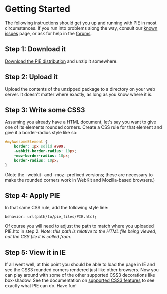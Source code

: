 # Getting Started

The following instructions should get you up and running with PIE in most circumstances. If you run into problems along the way, consult our [known issues](/documentation/known-issues/) page, or ask for help in the [forums](http://css3pie.com/forum).

## Step 1: Download it

[Download the PIE distribution](/download-latest) and unzip it somewhere.

## Step 2: Upload it

Upload the contents of the unzipped package to a directory on your web server. It doesn't matter where exactly, as long as you know where it is.

## Step 3: Write some CSS3

Assuming you already have a HTML document, let's say you want to give one of its elements rounded corners. Create a CSS rule for that element and give it a border-radius style like so:

```CSS
#myAwesomeElement {
    border: 1px solid #999;
    -webkit-border-radius: 10px;
    -moz-border-radius: 10px;
    border-radius: 10px;
}
```

(Note the -webkit- and -moz- prefixed versions; these are necessary to make the rounded corners work in WebKit and Mozilla-based browsers.)

## Step 4: Apply PIE

In that same CSS rule, add the following style line:

`behavior: url(path/to/pie_files/PIE.htc);`

Of course you will need to adjust the path to match where you uploaded PIE.htc in step 2\. _Note: this path is relative to the HTML file being viewed, not the CSS file it is called from._

## Step 5: View it in IE

If all went well, at this point you should be able to load the page in IE and see the CSS3 rounded corners rendered just like other browsers. Now you can play around with some of the other supported CSS3 decorations like box-shadow. See the documentation on [supported CSS3 features](/documentation/supported-css3-features/) to see exactly what PIE can do. Have fun!